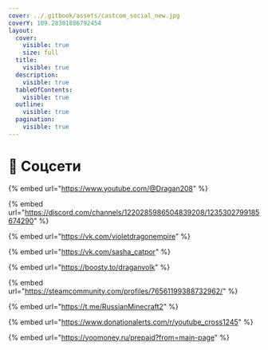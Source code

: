 ```yaml
---
cover: ../.gitbook/assets/castcom_social_new.jpg
coverY: 109.28301886792454
layout:
  cover:
    visible: true
    size: full
  title:
    visible: true
  description:
    visible: true
  tableOfContents:
    visible: true
  outline:
    visible: true
  pagination:
    visible: true
---
```


# 📱 Соцсети

{% embed url="https://www.youtube.com/@Dragan208" %}

{% embed url="https://discord.com/channels/1220285986504839208/1235302799185674290" %}

{% embed url="https://vk.com/violetdragonempire" %}

{% embed url="https://vk.com/sasha_catpor" %}

{% embed url="https://boosty.to/draganvolk" %}

{% embed url="https://steamcommunity.com/profiles/76561199388732962/" %}

{% embed url="https://t.me/RussianMinecraft2" %}

{% embed url="https://www.donationalerts.com/r/youtube_cross1245" %}

{% embed url="https://yoomoney.ru/prepaid?from=main-page" %}
